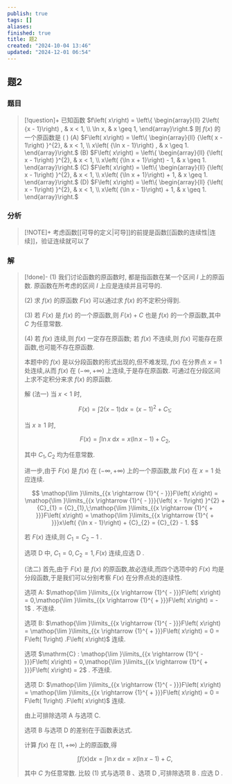 ```yaml
---
publish: true
tags: []
aliases: 
finished: true
title: 题2
created: "2024-10-04 13:46"
updated: "2024-12-01 06:54"
---
```

## 题2
### 题目
> [!question]+
> 已知函数 $f\left( x\right) = \left\{ \begin{array}{ll} 2\left( {x - 1}\right) , & x < 1, \\ \ln x, & x \geq 1, \end{array}\right.$ 则 $f\left( x\right)$ 的一个原函数是 ( )
> (A) $F\left( x\right) = \left\{ \begin{array}{ll} {\left( x - 1\right) }^{2}, & x < 1, \\ x\left( {\ln x - 1}\right) , & x \geq 1. \end{array}\right.$ 
> (B) $F\left( x\right) = \left\{ \begin{array}{ll} {\left( x - 1\right) }^{2}, & x < 1, \\ x\left( {\ln x + 1}\right) - 1, & x \geq 1. \end{array}\right.$
> (C) $F\left( x\right) = \left\{ \begin{array}{ll} {\left( x - 1\right) }^{2}, & x < 1, \\ x\left( {\ln x + 1}\right) + 1, & x \geq 1. \end{array}\right.$ 
> (D) $F\left( x\right) = \left\{ \begin{array}{ll} {\left( x - 1\right) }^{2}, & x < 1, \\ x\left( {\ln x - 1}\right) + 1, & x \geq 1. \end{array}\right.$
### 分析
> [!NOTE]+
> 考虑函数[[可导的定义|可导]]的前提是函数[[函数的连续性|连续]]，验证连续就可以了
### 解
> [!done]-
> (1) 我们讨论函数的原函数时, 都是指函数在某一个区间 $I$ 上的原函数. 原函数在所考虑的区间 $I$ 上应是连续并且可导的.
> 
> (2) 求 $f\left( x\right)$ 的原函数 $F\left( x\right)$ 可以通过求 $f\left( x\right)$ 的不定积分得到.
> 
> (3) 若 $F\left( x\right)$ 是 $f\left( x\right)$ 的一个原函数,则 $F\left( x\right) + C$ 也是 $f\left( x\right)$ 的一个原函数,其中 $C$ 为任意常数.
> 
> (4) 若 $f\left( x\right)$ 连续,则 $f\left( x\right)$ 一定存在原函数; 若 $f\left( x\right)$ 不连续,则 $f\left( x\right)$ 可能存在原函数,也可能不存在原函数.
> 
> 本题中的 $f\left( x\right)$ 是以分段函数的形式出现的,但不难发现, $f\left( x\right)$ 在分界点 $x = 1$ 处连续,从而 $f\left( x\right)$ 在 $\left( {-\infty , + \infty }\right)$ 上连续,于是存在原函数. 可通过在分段区间上求不定积分来求 $f\left( x\right)$ 的原函数.
> 
> 解 (法一) 当 $x < 1$ 时,
> 
> $$
> F\left( x\right) = \int 2\left( {x - 1}\right) \mathrm{d}x = {\left( x - 1\right) }^{2} + {C}_{1};
> $$
> 
> 当 $x \geq 1$ 时,
> 
> $$
> F\left( x\right) = \int \ln x\mathrm{\;d}x = x\left( {\ln x - 1}\right) + {C}_{2},
> $$
> 
> 其中 ${C}_{1},{C}_{2}$ 均为任意常数.
> 
> 进一步,由于 $F\left( x\right)$ 是 $f\left( x\right)$ 在 $\left( {-\infty , + \infty }\right)$ 上的一个原函数,故 $F\left( x\right)$ 在 $x = 1$ 处应连续.
> 
> $$
> \mathop{\lim }\limits_{{x \rightarrow {1}^{ - }}}F\left( x\right) = \mathop{\lim }\limits_{{x \rightarrow {1}^{ - }}}{\left( x - 1\right) }^{2} + {C}_{1} = {C}_{1},\;\mathop{\lim }\limits_{{x \rightarrow {1}^{ + }}}F\left( x\right) = \mathop{\lim }\limits_{{x \rightarrow {1}^{ + }}}x\left( {\ln x - 1}\right) + {C}_{2} = {C}_{2} - 1.
> $$
> 
> 若 $F\left( x\right)$ 连续,则 ${C}_{1} = {C}_{2} - 1$ .
> 
> 选项 $\mathrm{D}$ 中, ${C}_{1} = 0,{C}_{2} = 1, F\left( x\right)$ 连续,应选 $\mathrm{D}$ .
> 
> (法二) 首先,由于 $F\left( x\right)$ 是 $f\left( x\right)$ 的原函数,故必连续,而四个选项中的 $F\left( x\right)$ 均是分段函数,于是我们可以分别考察 $F\left( x\right)$ 在分界点处的连续性.
> 
> 选项 A: $\mathop{\lim }\limits_{{x \rightarrow {1}^{ - }}}F\left( x\right) = 0,\mathop{\lim }\limits_{{x \rightarrow {1}^{ + }}}F\left( x\right) = - 1$ . 不连续.
> 
> 选项 B: $\mathop{\lim }\limits_{{x \rightarrow {1}^{ - }}}F\left( x\right) = \mathop{\lim }\limits_{{x \rightarrow {1}^{ + }}}F\left( x\right) = 0 = F\left( 1\right) .F\left( x\right)$ 连续.
> 
> 选项 $\mathrm{C} : \mathop{\lim }\limits_{{x \rightarrow {1}^{ - }}}F\left( x\right) = 0,\mathop{\lim }\limits_{{x \rightarrow {1}^{ + }}}F\left( x\right) = 2$ . 不连续.
> 
> 选项 D: $\mathop{\lim }\limits_{{x \rightarrow {1}^{ - }}}F\left( x\right) = \mathop{\lim }\limits_{{x \rightarrow {1}^{ + }}}F\left( x\right) = 0 = F\left( 1\right) .F\left( x\right)$ 连续.
> 
> 由上可排除选项 A 与选项 C.
> 
> 选项 B 与选项 D 的差别在于函数表达式.
> 
> 计算 $f\left( x\right)$ 在 $\lbrack 1, + \infty )$ 上的原函数,得
> 
> $$
> \int f\left( x\right) \mathrm{d}x = \int \ln x\mathrm{\;d}x = x\left( {\ln x - 1}\right) + C, \tag{1}
> $$
> 
> 其中 $C$ 为任意常数. 比较 (1) 式与选项 $\mathrm{B}$ 、选项 $\mathrm{D}$ ,可排除选项 $\mathrm{B}$ . 应选 $\mathrm{D}$ .